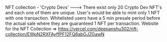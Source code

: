 NFT collection - 'Crypto Devs'  --->
There exist only 20 Crypto Dev NFT's and each one of them are unique.
User's would be able to mint only 1 NFT with one transaction.
Whitelisted users have a 5 min presale period before the actual sale where they are guaranteed 1 NFT per transaction.
Website for the NFT Collection => https://vercel.com/deepanshu302/nft-collection/EWpN2RXFAyffPF12FQ6abGJZGawN
